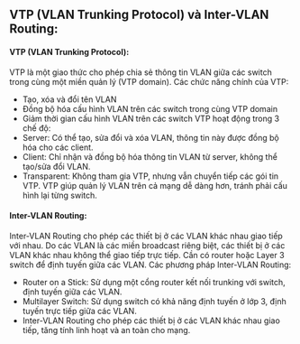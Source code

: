 ## VTP (VLAN Trunking Protocol) và Inter-VLAN Routing:
#### VTP (VLAN Trunking Protocol):
  VTP là một giao thức cho phép chia sẻ thông tin VLAN giữa các switch trong cùng một miền quản lý (VTP domain).
  Các chức năng chính của VTP:
  + Tạo, xóa và đổi tên VLAN
  + Đồng bộ hóa cấu hình VLAN trên các switch trong cùng VTP domain
  + Giảm thời gian cấu hình VLAN trên các switch
  VTP hoạt động trong 3 chế độ:
  + Server: Có thể tạo, sửa đổi và xóa VLAN, thông tin này được đồng bộ hóa cho các client.
  +  Client: Chỉ nhận và đồng bộ hóa thông tin VLAN từ server, không thể tạo/sửa đổi VLAN.
  + Transparent: Không tham gia VTP, nhưng vẫn chuyển tiếp các gói tin VTP.
    VTP giúp quản lý VLAN trên cả mạng dễ dàng hơn, tránh phải cấu hình lại từng switch.
#### Inter-VLAN Routing:
  Inter-VLAN Routing cho phép các thiết bị ở các VLAN khác nhau giao tiếp với nhau.
  Do các VLAN là các miền broadcast riêng biệt, các thiết bị ở các VLAN khác nhau không thể giao tiếp trực tiếp. Cần có router hoặc Layer 3 switch để định tuyến giữa các VLAN.
  Các phương pháp Inter-VLAN Routing:
  + Router on a Stick: Sử dụng một cổng router kết nối trunking với switch, định tuyến giữa các VLAN.
  + Multilayer Switch: Sử dụng switch có khả năng định tuyến ở lớp 3, định tuyến trực tiếp giữa các VLAN.
  + Inter-VLAN Routing cho phép các thiết bị ở các VLAN khác nhau giao tiếp, tăng tính linh hoạt và an toàn cho mạng.